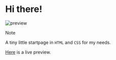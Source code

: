 # Hi there!

![preview](https://hypercrites.github.io/startpage/img/preview.png)

> [!NOTE]
> A tiny little startpage in `HTML` and `CSS` for my needs.

[Here](https://hypercrites.github.io/startpage/) is a live preview.
